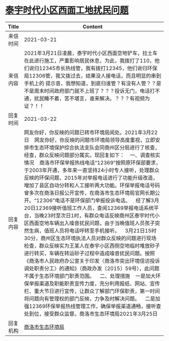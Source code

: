 # <a href="http://www.shangluo.gov.cn/zmhd/ldxxxx.jsp?urltype=leadermail.LeaderMailContentUrl&wbtreeid=1112&leadermailid=7048">泰宇时代小区西面工地扰民问题</a>
|Title|Content|
|:---:|---|
|来信时间|2021-03-21|
|来信内容|2021年3月21日凌晨，泰宇时代小区西面空地铲车，拉土车在此进行施工，严重影响居民休息，为此，我拨打了110，他们说归12345市长热线管，我有拨打12345，他们说归环保局12306管，我又拨过去，结果没人接电话，而且明显的串到手机上的 提示音，我想知道，到底归谁管？有没有人管？？是不是周末时间政府部门就不上班了？？？投诉无门，电话打不通，扰民睡不着，苦不堪言，谁来解决。？？？有视频为证？！！|
|回复时间|2021-03-22|
|回复内容|网友你好，你反映的问题已转市环境局阅处。2021年3月22日    网友你好，你反映的问题市环境局领导高度重视，立即安排市生态环境保护综合执法支队会同商州区分局进行了核查，经查，群众反映问题部分属实。现回复如下：    一、调查核实情况    商洛市环保举报热线电话“12369”按照原环保部要求，于2003年开通，多年来一直坚持24小时专人接听，处理群众反映的环保问题，2015年对举报电话进行了功能升级改造，增加了县区自动分转和人工接听两大功能。环保举报电话号码曾多次在商洛日报公开宣传，在商洛市生态环境局官网长期公开。“12306”电话不是环保部门举报投诉电话。    经了解3月20日12369接听值班工作人员，查阅12369举报电话系统平台，当晚23时至次日1时，有群众电话反映商州区泰宇时代小区西面空地车辆出入噪音扰民问题，由于当晚值班人员孩子突然生病，值班人员将电话呼转至手机接听。    3月21日15时30分，商州区生态环境执法人员对群众反映的问题进行现场检查，群众反映实为王某人在泰宇小区西侧空地临时堆放砂子进行转买，车辆在转运砂子过程中造成噪音扰民问题。按照《商洛市人民政府办公室关于印发〈商洛市突出环境信访投诉调处职责分工〉的通知》（商政办发〔2015〕59号），此问题不属于生态环境部门职责范围。    二、处理措施    一是加大环保举报渠道及职能职责宣传力度，充分利用报纸、网站、宣传栏、重大节日进行宣传，让群众了解部门环保职责，第一时间将问题向有管理权的部门反映，力争及时解决问题。    二是加强12369环保举报热线管理工作，确保举报渠道通畅，接听查处到位，接受群众监督。商洛市生态环境局2021年3月25日|
|回复机构|<a href="../../categories/agencies/商洛市生态环境局.md">商洛市生态环境局</a>|
